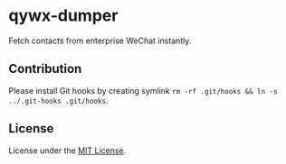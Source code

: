 # qywx-dumper

Fetch contacts from enterprise WeChat instantly.

## Contribution

Please install Git hooks by creating symlink `rm -rf .git/hooks && ln -s ../.git-hooks .git/hooks`. 

## License

License under the [MIT License](/LICENSE).

